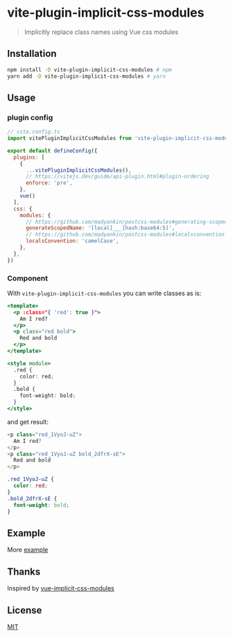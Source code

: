 # vite-plugin-implicit-css-modules
> Implicitly replace class names using Vue css modules

## Installation

```bash
npm install -D vite-plugin-implicit-css-modules # npm
yarn add -D vite-plugin-implicit-css-modules # yarn
```

## Usage

### plugin config
```js
// vite.config.ts
import vitePluginImplicitCssModules from 'vite-plugin-implicit-css-modules';

export default defineConfig({
  plugins: [
    {
      ...vitePluginImplicitCssModules(),
      // https://vitejs.dev/guide/api-plugin.html#plugin-ordering
      enforce: 'pre',
    },
    vue()
  ],
  css: {
    modules: {
      // https://github.com/madyankin/postcss-modules#generating-scoped-names
      generateScopedName: '[local]___[hash:base64:5]',
      // https://github.com/madyankin/postcss-modules#localsconvention
      localsConvention: 'camelCase',
    },
  },
})
```

### Component
With `vite-plugin-implicit-css-modules` you can write classes as is:
```jsx
<template>
  <p :class="{ 'red': true }">
    Am I red?
  </p>
  <p class="red bold">
    Red and bold
  </p>
</template>

<style module>
  .red {
    color: red;
  }
  .bold {
    font-weight: bold;
  }
</style> 

```
and get result:

```js
<p class="red_1VyoJ-uZ">
  Am I red?
</p>
<p class="red_1VyoJ-uZ bold_2dfrX-sE">
  Red and bold
</p>
```
```css
.red_1VyoJ-uZ {
  color: red;
}
.bold_2dfrX-sE {
  font-weight: bold;
}
```


## Example
More [example](./example/)


## Thanks
Inspired by [vue-implicit-css-modules](https://github.com/AjiTae/vue-implicit-css-modules)


## License
[MIT](./LICENSE)
